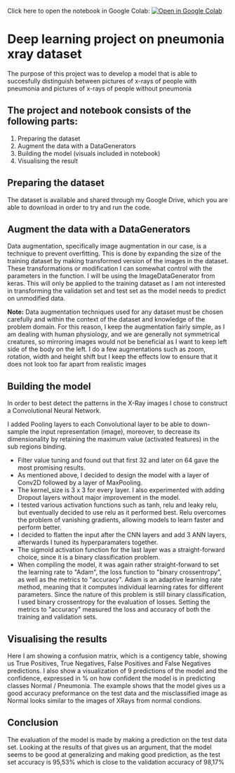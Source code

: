 Click here to open the notebook in Google Colab: [![Open in Google Colab](https://colab.research.google.com/assets/colab-badge.svg)](https://colab.research.google.com/github/Julardzija/Deep-learning-on-pneumonia-xray-data/blob/main/CNN_on_Pneumonia_Xray_data.ipynb)

# Deep learning project on pneumonia xray dataset
The purpose of this project was to develop a model that is able to succesfully distinguish between pictures of x-rays of people with pneumonia and pictures of x-rays of people without pneumonia

## The project and notebook consists of the following parts:
1. Preparing the dataset 
2. Augment the data with a DataGenerators
3. Building the model (visuals included in notebook)
4. Visualising the result

## Preparing the dataset
The dataset is available and shared through my Google Drive, which you are able to download in order to try and run the code. 

## Augment the data with a DataGenerators
Data augmentation, specifically image augmentation in our case, is a technique to prevent overfitting. This is done by expanding the size of the training dataset by making transformed version of the images in the dataset. These transformations or modification I can somewhat control with the parameters in the function. I will be using the ImageDataGenerator from keras. This will only be applied to the training dataset as I am not interested in transforming the validation set and test set as the model needs to predict on unmodified data.

**Note:** Data augmentation techniques used for any dataset must be chosen carefully and within the context of the dataset and knowledge of the problem domain. For this reason, I keep the augmentation fairly simple, as I am dealing with human physiology, and we are generally not symmetrical creatures, so mirroring images would not be beneficial as I want to keep left side of the body on the left. I do a few augmentations such as zoom, rotation, width and height shift but I keep the effects low to ensure that it does not look too far apart from realistic images

## Building the model
In order to best detect the patterns in the X-Ray images I chose to construct a Convolutional Neural Network.

I added Pooling layers to each Convolutional layer to be able to down-sample the input representation (image),
moreover, to decrease its dimensionality by retaining the maximum value (activated features) in the sub regions binding.

- Filter value tuning and found out that first 32 and later on 64 gave the most promising results.
- As mentioned above, I decided to design the model with a layer of Conv2D followed by a layer of MaxPooling.
- The kernel_size is 3 x 3 for every layer. I also experimented with adding Dropout layers without major improvement in the model.
- I tested various activation functions such as tanh, relu and leaky relu, but eventually decided to use relu as it performed best. Relu overcomes the problem of vanishing gradients, allowing models to learn faster and perform better.
- I decided to flatten the input after the CNN layers and add 3 ANN layers, afterwards I tuned its hyperparamaters together.
- The sigmoid activation function for the last layer was a straight-forward choice, since it is a binary classification problem.
- When compiling the model, it was again rather straight-forward to set the learning rate to "Adam", the loss function to "binary crossentropy", as well as the metrics to "accuracy". Adam is an adaptive learning rate method, meaning that it computes individual learning rates for different parameters. Since the nature of this problem is still binary classification, I used binary crossentropy for the evaluation of losses. Setting the metrics to "accuracy" measured the loss and accuracy of both the training and validation sets.

## Visualising the results
Here I am showing a confusion matrix, which is a contigency table, showing us True Positives, True Negatives, False Positives and False Negatives predictions. I also show a visualization of 9 predictions of the model and the confidence, expressed in % on how confident the model is in predicting classes Normal / Pneumonia. The example shows that the model gives us a good accuracy preformance on the test data and the misclassified image as Normal looks similar to the images of XRays from normal condions.  

## Conclusion
The evaluation of the model is made by making a prediction on the test data set. Looking at the results of that gives us an argument, that the model seems to be good at generalizing and making good prediction, as the test set accuracy is 95,53% which is close to the validation accuracy of 98,17%
